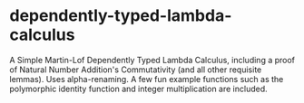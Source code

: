 # dependently-typed-lambda-calculus
A Simple Martin-Lof Dependently Typed Lambda Calculus, including a proof of Natural Number Addition's Commutativity (and all other requisite lemmas). Uses alpha-renaming. A few fun example functions such as the polymorphic identity function and integer multiplication are included.
